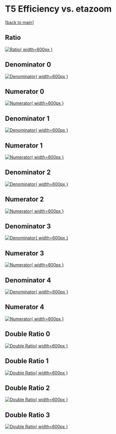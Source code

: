 # T5 Efficiency vs. etazoom

[[back to main](./)]



## Ratio

[![Ratio](../mtv/var/T5_base_211_-1_eff_etazoom.png){ width=600px }](../mtv/var/T5_base_211_-1_eff_etazoom.pdf)

## Denominator 0

[![Denominator](../mtv/den/T5_base_211_-1_eff_etazoom_den0.png){ width=600px }](../mtv/den/T5_base_211_-1_eff_etazoom_den0.pdf)

## Numerator 0

[![Numerator](../mtv/num/T5_base_211_-1_eff_etazoom_num0.png){ width=600px }](../mtv/num/T5_base_211_-1_eff_etazoom_num0.pdf)

## Denominator 1

[![Denominator](../mtv/den/T5_base_211_-1_eff_etazoom_den1.png){ width=600px }](../mtv/den/T5_base_211_-1_eff_etazoom_den1.pdf)

## Numerator 1

[![Numerator](../mtv/num/T5_base_211_-1_eff_etazoom_num1.png){ width=600px }](../mtv/num/T5_base_211_-1_eff_etazoom_num1.pdf)

## Denominator 2

[![Denominator](../mtv/den/T5_base_211_-1_eff_etazoom_den2.png){ width=600px }](../mtv/den/T5_base_211_-1_eff_etazoom_den2.pdf)

## Numerator 2

[![Numerator](../mtv/num/T5_base_211_-1_eff_etazoom_num2.png){ width=600px }](../mtv/num/T5_base_211_-1_eff_etazoom_num2.pdf)

## Denominator 3

[![Denominator](../mtv/den/T5_base_211_-1_eff_etazoom_den3.png){ width=600px }](../mtv/den/T5_base_211_-1_eff_etazoom_den3.pdf)

## Numerator 3

[![Numerator](../mtv/num/T5_base_211_-1_eff_etazoom_num3.png){ width=600px }](../mtv/num/T5_base_211_-1_eff_etazoom_num3.pdf)

## Denominator 4

[![Denominator](../mtv/den/T5_base_211_-1_eff_etazoom_den4.png){ width=600px }](../mtv/den/T5_base_211_-1_eff_etazoom_den4.pdf)

## Numerator 4

[![Numerator](../mtv/num/T5_base_211_-1_eff_etazoom_num4.png){ width=600px }](../mtv/num/T5_base_211_-1_eff_etazoom_num4.pdf)

## Double Ratio 0

[![Double Ratio](../mtv/ratio/T5_base_211_-1_eff_etazoom_ratio0.png){ width=600px }](../mtv/ratio/T5_base_211_-1_eff_etazoom_ratio0.pdf)

## Double Ratio 1

[![Double Ratio](../mtv/ratio/T5_base_211_-1_eff_etazoom_ratio1.png){ width=600px }](../mtv/ratio/T5_base_211_-1_eff_etazoom_ratio1.pdf)

## Double Ratio 2

[![Double Ratio](../mtv/ratio/T5_base_211_-1_eff_etazoom_ratio2.png){ width=600px }](../mtv/ratio/T5_base_211_-1_eff_etazoom_ratio2.pdf)

## Double Ratio 3

[![Double Ratio](../mtv/ratio/T5_base_211_-1_eff_etazoom_ratio3.png){ width=600px }](../mtv/ratio/T5_base_211_-1_eff_etazoom_ratio3.pdf)

